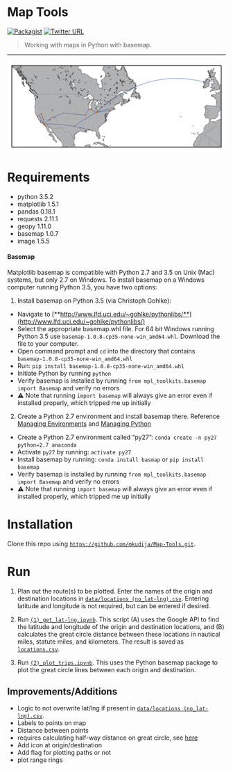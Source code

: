 # Map Tools
[![Packagist](https://img.shields.io/packagist/l/doctrine/orm.svg?maxAge=2592000)](https://github.com/mkudija/Maps/blob/master/LICENSE)
[![Twitter URL](https://img.shields.io/twitter/url/http/shields.io.svg?style=social&maxAge=2592000)](https://twitter.com/mkudija)

> Working with maps in Python with basemap.

---

![2016 Travel](https://github.com/mkudija/Map-Tools/blob/master/2016_travel.png)


# Requirements

* python 3.5.2
* matplotlib 1.5.1
* pandas 0.18.1
* requests 2.11.1
* geopy 1.11.0
* basemap 1.0.7
* image 1.5.5

#### Basemap

Matplotlib basemap is compatible with Python 2.7 and 3.5 on Unix (Mac) systems, but only 2.7 on Windows. To install basemap on a Windows computer running Python 3.5, you have two options:
 
1. Install basemap on Python 3.5 (via Christoph Gohlke):

* Navigate to [**http://www.lfd.uci.edu/~gohlke/pythonlibs/**](http://www.lfd.uci.edu/~gohlke/pythonlibs/)
* Select the appropriate basemap.whl file. For 64 bit Windows running Python 3.5 use `basemap‑1.0.8‑cp35‑none‑win_amd64.whl`. Download the file to your computer.
* Open command prompt and `cd` into the directory that contains `basemap‑1.0.8‑cp35‑none‑win_amd64.whl`
* Run: `pip install basemap‑1.0.8‑cp35‑none‑win_amd64.whl`
* Initiate Python by running `python`
* Verify basemap is installed by running `from mpl_toolkits.basemap import Basemap` and verify no errors
 * :warning: Note that running `import basemap` will always give an error even if installed properly, which tripped me up initially
 
2. Create a Python 2.7 environment and install basemap there. Reference [Managing Environments](http://conda.pydata.org/docs/using/envs.html) and [Managing Python](http://conda.pydata.org/docs/py2or3.html)
* Create a Python 2.7 environment called “py27”: `conda create -n py27 python=2.7 anaconda`
* Activate `py27` by running: `activate py27`
* Install basemap by running: `conda install basmap` or `pip install basemap`
* Verify basemap is installed by running `from mpl_toolkits.basemap import Basemap` and verify no errors
 * :warning: Note that running `import basemap` will always give an error even if installed properly, which tripped me up initially

# Installation
Clone this repo using [`https://github.com/mkudija/Map-Tools.git`](https://github.com/mkudija/Map-Tools.git).

# Run

1. Plan out the route(s) to be plotted. Enter the names of the origin and destination locations in [`data/locations (no_lat-lng).csv`](https://github.com/mkudija/Map-Tools/blob/master/data/locations%20(no_lat-lng).csv). Entering latitude and longitude is not required, but can be entered if desired.

2. Run [`(1)_get_lat-lng.ipynb`](https://github.com/mkudija/Map-Tools/blob/master/(1)_get_lat-lng.ipynb). This script (A) uses the Google API to find the latitude and longitude of the origin and destination locations, and (B) calculates the great circle distance between these locations in nautical miles, statute miles, and kilometers. The result is saved as [`locations.csv`](https://github.com/mkudija/Map-Tools/blob/master/data/locations.csv).

3. Run [`(2)_plot_trips.ipynb`](https://github.com/mkudija/Map-Tools/blob/master/(2)_plot_trips.ipynb). This uses the Python basemap package to plot the great circle lines between each origin and destination. 

## Improvements/Additions
* Logic to not overwrite lat/lng if present in [`data/locations (no_lat-lng).csv`](https://github.com/mkudija/Map-Tools/blob/master/data/locations%20(no_lat-lng).csv).
* Labels to points on map
* Distance between points
 * requires calculating half-way distance on great circle, see [here](https://www.mathworks.com/matlabcentral/answers/229312-how-to-calculate-the-middle-point-between-two-points-on-the-earth-in-matlab?requestedDomain=www.mathworks.com)
* Add icon at origin/destination
* Add flag for plotting paths or not
* plot range rings
